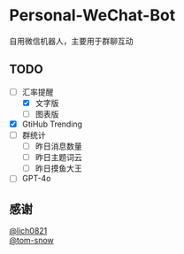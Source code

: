 # Personal-WeChat-Bot

自用微信机器人，主要用于群聊互动

## TODO

- [ ] 汇率提醒
  - [x] 文字版
  - [ ] 图表版
- [x] GtiHub Trending
- [ ] 群统计
  - [ ] 昨日消息数量
  - [ ] 昨日主题词云
  - [ ] 昨日摸鱼大王
- [ ] GPT-4o

## 感谢

[@lich0821](https://github.com/lich0821/WeChatFerry)  
[@tom-snow](https://github.com/tom-snow/wechat-windows-versions)
